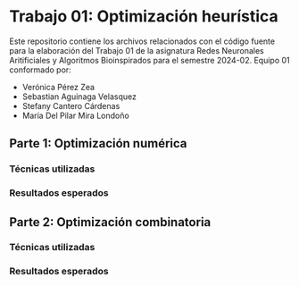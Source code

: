 # Trabajo 01: Optimización heurística
Este repositorio contiene los archivos relacionados con el código fuente para la elaboración del Trabajo 01 de la asignatura Redes Neuronales Aritificiales y Algoritmos Bioinspirados para el semestre 2024-02. 
Equipo 01 conformado por: 
* Verónica Pérez Zea
* Sebastian Aguinaga Velasquez
* Stefany Cantero Cárdenas
* María Del Pilar Mira Londoño

## Parte 1: Optimización numérica

### Técnicas utilizadas

### Resultados esperados

## Parte 2: Optimización combinatoria

### Técnicas utilizadas

### Resultados esperados
